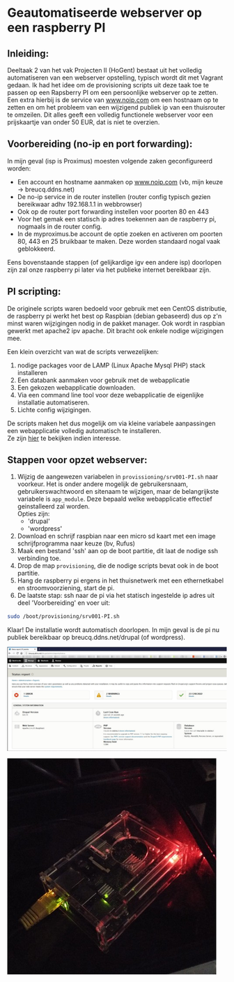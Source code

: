 # Geautomatiseerde webserver op een raspberry PI

## Inleiding:

Deeltaak 2 van het vak Projecten II (HoGent) bestaat uit het volledig automatiseren van een webserver opstelling, typisch wordt dit met Vagrant gedaan. Ik had het idee om de provisioning scripts uit deze taak toe te passen op een Rapsberry PI om een persoonlijke webserver op te zetten. Een extra hierbij is de service van www.noip.com om een hostnaam op te zetten en om het probleem van een wijzigend publiek ip van een thuisrouter te omzeilen. Dit alles geeft een volledig functionele webserver voor een prijskaartje van onder 50 EUR, dat is niet te overzien.

## Voorbereiding (no-ip en port forwarding):

In mijn geval (isp is Proximus) moesten volgende zaken geconfigureerd worden:
- Een account en hostname aanmaken op www.noip.com (vb, mijn keuze -> breucq.ddns.net)
- De no-ip service in de router instellen (router config typisch gezien bereikwaar adhv 192.168.1.1 in webbrowser)
- Ook op de router port forwarding instellen voor poorten 80 en 443
- Voor het gemak een statisch ip adres toekennen aan de raspberry pi, nogmaals in de router config.
- In de myproximus.be account de optie zoeken en activeren om poorten 80, 443 en 25 bruikbaar te maken. Deze worden standaard nogal vaak geblokkeerd.

Eens bovenstaande stappen (of gelijkardige igv een andere isp) doorlopen zijn zal onze raspberry pi later via het publieke internet bereikbaar zijn.

## PI scripting:

De originele scripts waren bedoeld voor gebruik met een CentOS distributie, de raspberry pi werkt het best op Raspbian (debian gebaseerd) dus op z'n minst waren wijzigingen nodig in de pakket manager. Ook wordt in raspbian gewerkt met apache2 ipv apache. Dit bracht ook enkele nodige wijzigingen mee.

Een klein overzicht van wat de scripts verwezelijken:
1. nodige packages voor de LAMP (Linux Apache Mysql PHP) stack installeren
2. Een databank aanmaken voor gebruik met de webapplicatie
3. Een gekozen webapplicatie downloaden.
4. Via een command line tool voor deze webapplicatie de eigenlijke installatie automatiseren.
5. Lichte config wijzigingen.

De scripts maken het dus mogelijk om via kleine variabele aanpassingen een webapplicatie volledig automatisch te installeren.  
Ze zijn [hier](/pad/naar/scripts) te bekijken indien interesse.
## Stappen voor opzet webserver:

1. Wijzig de aangewezen variabelen in `provissioning/srv001-PI.sh` naar voorkeur. Het is onder andere mogelijk de gebruikersnaam, gebruikerswachtwoord en sitenaam te wijzigen, maar de belangrijkste variabele is `app_module`. Deze bepaald welke webapplicatie effectief geinstalleerd zal worden.  
    Opties zijn:  
    * 'drupal'  
    * 'wordpress'
2. Download en schrijf raspbian naar een micro sd kaart met een image schrijfprogramma naar keuze (bv, Rufus)
3. Maak een bestand 'ssh' aan op de boot partitie, dit laat de nodige ssh verbinding toe.
4. Drop de map `provisioning`, die de nodige scripts bevat ook in de boot partitie.
5. Hang de raspberry pi ergens in het thuisnetwerk met een ethernetkabel en stroomvoorziening, start de pi.
6. De laatste stap: ssh naar de pi via het statisch ingestelde ip adres uit deel 'Voorbereiding' en voer uit:
```bash
sudo /boot/provisioning/srv001-PI.sh
```

Klaar! De installatie wordt automatisch doorlopen. In mijn geval is de pi nu publiek bereikbaar op breucq.ddns.net/drupal (of wordpress).

![afb admin panel drupal](assets/images/drupal.jpg)

![afb pi naast router](assets/images/20190414_152055.jpg)
